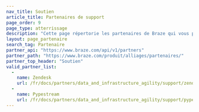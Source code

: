 ```yaml
---
nav_title: Soutien
article_title: Partenaires de support
page_order: 9
page_type: atterrissage
description: "Cette page répertorie les partenaires de Braze qui vous permettent d'intégrer Braze à leurs suites de support client."
layout: page_partenaire
search_tag: Partenaire
partner_api: "https://www.braze.com/api/v1/partners"
partner_path: "https://www.braze.com/produit/alliages/partenaires/"
partner_top_header: "Soutien"
valid_partner_list:
  - 
    name: Zendesk
    url: /fr/docs/partners/data_and_infrastructure_agility/support/zendesk/
  - 
    name: Pypestream
    url: /fr/docs/partners/data_and_infrastructure_agility/support/pypestream/
---
```


